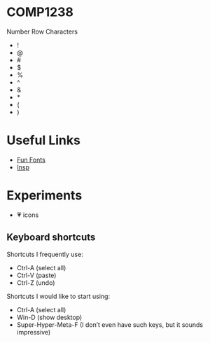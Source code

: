 # COMP1238
Number Row Characters
* !
* @
* \#
* $
* %
* ^
* &
* \*
* (
* )

# Useful Links
* [Fun Fonts](https://igfonts.io/#:~:text=This%20site%20allows%20you%20to%20generate%20text)
* [Insp](https://igfonts.io/#:~:text=This%20site%20allows%20you%20to%20generate%20text)

# Experiments
* :heartpulse: icons

## Keyboard shortcuts
Shortcuts I frequently use: 
- Ctrl-A (select all)
- Ctrl-V (paste)
- Ctrl-Z (undo)

Shortcuts I would like to start using: 
- Ctrl-A (select all)
- Win-D (show desktop)
- Super-Hyper-Meta-F (I don’t even have such keys, but it sounds impressive)